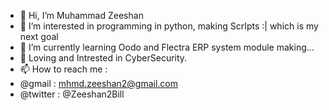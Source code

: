 - 👋 Hi, I’m Muhammad Zeeshan
- 👀 I’m interested in programming in python, making ScrIpts :| which is my next goal
- 🌱 I’m currently learning Oodo and Flectra ERP system module making...
- 💞️ Loving and Intrested in CyberSecurity.
- 📫 How to reach me :
- @gmail : mhmd.zeeshan2@gmail.com
- @twitter : @Zeeshan2Bill

<!---
mhmdzeeshan/mhmdzeeshan is a ✨ special ✨ repository because its `README.md` (this file) appears on your GitHub profile.
You can click the Preview link to take a look at your changes.
--->
